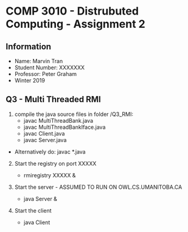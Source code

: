 # COMP 3010 - Distrubuted Computing - Assignment 2

## Information

* Name: Marvin Tran
* Student Number: XXXXXXX
* Professor: Peter Graham
* Winter 2019

## Q3 - Multi Threaded RMI

1. compile the java source files in folder /Q3_RMI:
	* javac MultiThreadBank.java
	* javac MultiThreadBankIface.java
	* javac Client.java
	* javac Server.java
  * Alternatively do: javac *.java

2. Start the registry on port XXXXX
	* rmiregistry XXXXX &

3. Start the server - ASSUMED TO RUN ON OWL.CS.UMANITOBA.CA
	* java Server &

4. Start the client
	* java Client